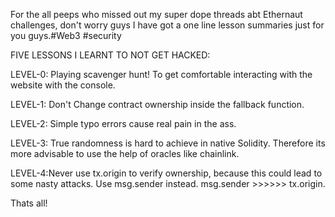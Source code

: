 For the all peeps who missed out my super dope threads abt Ethernaut challenges, don't worry guys I  have got a one line lesson summaries just for you guys.#Web3 #security 

FIVE LESSONS I LEARNT TO NOT GET HACKED:

LEVEL-0: Playing scavenger hunt! To get comfortable interacting with the website with the console.

LEVEL-1:  Don't Change contract ownership inside the fallback function.

LEVEL-2: Simple typo errors cause real pain in the ass.

LEVEL-3: True randomness is hard to achieve in native Solidity. Therefore its more advisable to use the help of oracles like chainlink.

LEVEL-4:Never use tx.origin to verify ownership, because this could lead to some nasty attacks. Use msg.sender instead.
msg.sender >>>>>> tx.origin.



Thats all! 




